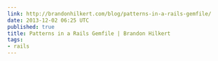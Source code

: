 ```yaml
---
link: http://brandonhilkert.com/blog/patterns-in-a-rails-gemfile/
date: 2013-12-02 06:25 UTC
published: true
title: Patterns in a Rails Gemfile | Brandon Hilkert
tags:
- rails
---
```



